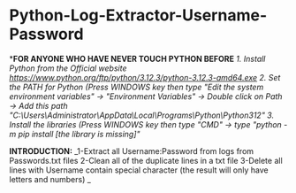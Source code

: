 # Python-Log-Extractor-Username-Password








***FOR ANYONE WHO HAVE NEVER TOUCH PYTHON BEFORE**
_1. Install Python from the Official website https://www.python.org/ftp/python/3.12.3/python-3.12.3-amd64.exe
2. Set the PATH for Python (Press WINDOWS key then type "Edit the system environment variables" -> "Environment Variables" -> Double click on Path -> Add this path "C:\Users\Administrator\AppData\Local\Programs\Python\Python312"
3. Install the libraries (Press WINDOWS key then type "CMD" -> type "python -m pip install [the library is missing]"_

**INTRODUCTION:**
_1-Extract all Username:Password from logs from Passwords.txt files
2-Clean all of the duplicate lines in a txt file
3-Delete all lines with Username contain special character (the result will only have letters and numbers)
_
